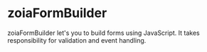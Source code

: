 # zoiaFormBuilder

zoiaFormBuilder let's you to build forms using JavaScript. It takes responsibility for validation and event handling.